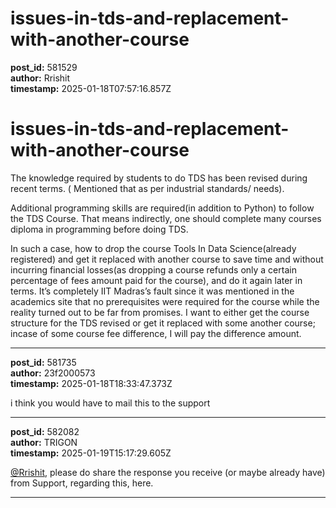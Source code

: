 # issues-in-tds-and-replacement-with-another-course

**post_id:** 581529  
**author:** Rrishit  
**timestamp:** 2025-01-18T07:57:16.857Z

# issues-in-tds-and-replacement-with-another-course

The knowledge required by students to do TDS has been revised during recent terms. ( Mentioned that as per industrial standards/ needs).

Additional programming skills are required(in addition to Python) to follow the TDS Course. That means indirectly, one should complete many courses diploma in programming before doing TDS.

In such a case, how to drop the course Tools In Data Science(already registered) and get it replaced with another course to save time and without incurring financial losses(as dropping a course refunds only a certain percentage of fees amount paid for the course), and do it again later in terms. It’s completely IIT Madras’s fault since it was mentioned in the academics site that no prerequisites were required for the course while the reality turned out to be far from promises. I want to either get the course structure for the TDS revised or get it replaced with some another course; incase of some course fee difference, I will pay the difference amount.

---

**post_id:** 581735  
**author:** 23f2000573  
**timestamp:** 2025-01-18T18:33:47.373Z

i think you would have to mail this to the support

---

**post_id:** 582082  
**author:** TRIGON  
**timestamp:** 2025-01-19T15:17:29.605Z

[@Rrishit](/u/rrishit), please do share the response you receive (or maybe already have) from Support, regarding this, here.

---

